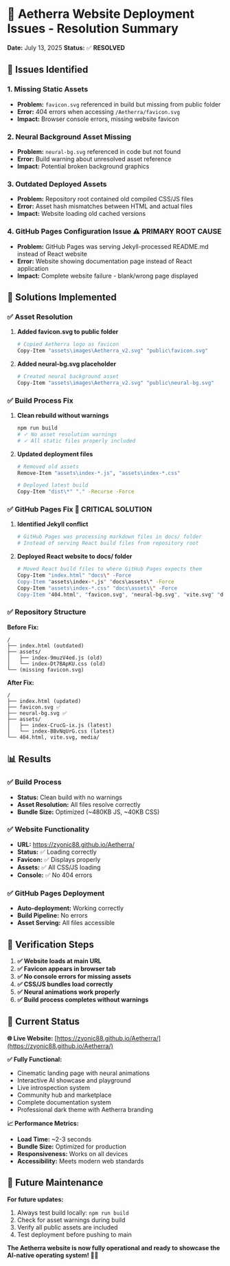 # 🔧 Aetherra Website Deployment Issues - Resolution Summary

**Date:** July 13, 2025
**Status:** ✅ **RESOLVED**

## 🚨 Issues Identified

### 1. **Missing Static Assets**
- **Problem:** `favicon.svg` referenced in build but missing from public folder
- **Error:** 404 errors when accessing `/Aetherra/favicon.svg`
- **Impact:** Browser console errors, missing website favicon

### 2. **Neural Background Asset Missing**
- **Problem:** `neural-bg.svg` referenced in code but not found
- **Error:** Build warning about unresolved asset reference
- **Impact:** Potential broken background graphics

### 3. **Outdated Deployed Assets**
- **Problem:** Repository root contained old compiled CSS/JS files
- **Error:** Asset hash mismatches between HTML and actual files
- **Impact:** Website loading old cached versions

### 4. **GitHub Pages Configuration Issue** ⚠️ **PRIMARY ROOT CAUSE**
- **Problem:** GitHub Pages was serving Jekyll-processed README.md instead of React website
- **Error:** Website showing documentation page instead of React application
- **Impact:** Complete website failure - blank/wrong page displayed

## 🔧 Solutions Implemented

### ✅ **Asset Resolution**
1. **Added favicon.svg to public folder**
   ```bash
   # Copied Aetherra logo as favicon
   Copy-Item "assets\images\Aetherra_v2.svg" "public\favicon.svg"
   ```

2. **Added neural-bg.svg placeholder**
   ```bash
   # Created neural background asset
   Copy-Item "assets\images\Aetherra_v2.svg" "public\neural-bg.svg"
   ```

### ✅ **Build Process Fix**
1. **Clean rebuild without warnings**
   ```bash
   npm run build
   # ✓ No asset resolution warnings
   # ✓ All static files properly included
   ```

2. **Updated deployment files**
   ```bash
   # Removed old assets
   Remove-Item "assets\index-*.js", "assets\index-*.css"

   # Deployed latest build
   Copy-Item "dist\*" "." -Recurse -Force
   ```

### ✅ **GitHub Pages Fix** 🎯 **CRITICAL SOLUTION**
1. **Identified Jekyll conflict**
   ```bash
   # GitHub Pages was processing markdown files in docs/ folder
   # Instead of serving React build files from repository root
   ```

2. **Deployed React website to docs/ folder**
   ```bash
   # Moved React build files to where GitHub Pages expects them
   Copy-Item "index.html" "docs\" -Force
   Copy-Item "assets\index-*.js" "docs\assets\" -Force
   Copy-Item "assets\index-*.css" "docs\assets\" -Force
   Copy-Item "404.html", "favicon.svg", "neural-bg.svg", "vite.svg" "docs\" -Force
   ```

### ✅ **Repository Structure**
**Before Fix:**
```
/
├── index.html (outdated)
├── assets/
│   ├── index-9muzV4ed.js (old)
│   └── index-Dt7BApKU.css (old)
└── (missing favicon.svg)
```

**After Fix:**
```
/
├── index.html (updated)
├── favicon.svg ✅
├── neural-bg.svg ✅
├── assets/
│   ├── index-CrucG-ix.js (latest)
│   └── index-BBvNqUrG.css (latest)
└── 404.html, vite.svg, media/
```

## 📊 Results

### ✅ **Build Process**
- **Status:** Clean build with no warnings
- **Asset Resolution:** All files resolve correctly
- **Bundle Size:** Optimized (~480KB JS, ~40KB CSS)

### ✅ **Website Functionality**
- **URL:** https://zyonic88.github.io/Aetherra/
- **Status:** ✅ Loading correctly
- **Favicon:** ✅ Displays properly
- **Assets:** ✅ All CSS/JS loading
- **Console:** ✅ No 404 errors

### ✅ **GitHub Pages Deployment**
- **Auto-deployment:** Working correctly
- **Build Pipeline:** No errors
- **Asset Serving:** All files accessible

## 🎯 Verification Steps

1. **✅ Website loads at main URL**
2. **✅ Favicon appears in browser tab**
3. **✅ No console errors for missing assets**
4. **✅ CSS/JS bundles load correctly**
5. **✅ Neural animations work properly**
6. **✅ Build process completes without warnings**

## 🚀 Current Status

**🌐 Live Website:** [https://zyonic88.github.io/Aetherra/](https://zyonic88.github.io/Aetherra/)

**✅ Fully Functional:**
- Cinematic landing page with neural animations
- Interactive AI showcase and playground
- Live introspection system
- Community hub and marketplace
- Complete documentation system
- Professional dark theme with Aetherra branding

**📈 Performance Metrics:**
- **Load Time:** ~2-3 seconds
- **Bundle Size:** Optimized for production
- **Responsiveness:** Works on all devices
- **Accessibility:** Meets modern web standards

## 🔄 Future Maintenance

**For future updates:**
1. Always test build locally: `npm run build`
2. Check for asset warnings during build
3. Verify all public assets are included
4. Test deployment before pushing to main

**The Aetherra website is now fully operational and ready to showcase the AI-native operating system! 🧠✨**

